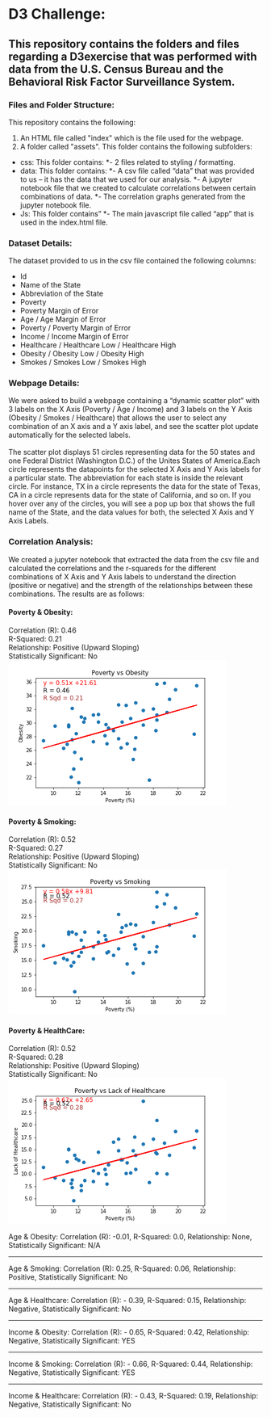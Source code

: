 # D3 Challenge:

## This repository contains the folders and files regarding a D3exercise that was performed with data from the U.S. Census Bureau and the Behavioral Risk Factor Surveillance System. 

### Files and Folder Structure:
This repository contains the following:
1.	An HTML file called "index" which is the file used for the webpage.
2.	A folder called "assets". 
This folder contains the following subfolders:
* css: This folder contains:
*- 2 files related to styling / formatting.
* data: This folder contains:
*- A csv file called “data” that was provided to us – it has the data that we used for our analysis. 
*- A jupyter notebook file that we created to calculate correlations between certain combinations of data. 
*- The correlation graphs generated from the jupyter notebook file.
* Js: This folder contains”
*- The main javascript file called “app” that is used in the index.html file.

### Dataset Details:
The dataset provided to us in the csv file contained the following columns:
* Id
* Name of the State
* Abbreviation of the State
* Poverty 
* Poverty Margin of Error
* Age / Age Margin of Error
* Poverty / Poverty Margin of Error
* Income / Income Margin of Error
* Healthcare / Healthcare Low / Healthcare High
* Obesity / Obesity Low / Obesity High
* Smokes / Smokes Low / Smokes High

### Webpage Details:
We were asked to build a webpage containing a “dynamic scatter plot” with 3 labels on the X Axis (Poverty / Age / Income) and 3 labels on the Y Axis (Obesity / Smokes / Healthcare) that allows the user to select any combination of an X axis and a Y axis label, and see the scatter plot update automatically for the selected labels. 
<br>
<br>
The scatter plot displays 51 circles representing data for the 50 states and one Federal District (Washington D.C.) of the Unites States of America.Each circle represents the datapoints for the selected X Axis and Y Axis labels for a particular state. The abbreviation for each state is inside the relevant circle. For instance, TX in a circle represents the data for the state of Texas, CA in a circle represents data for the state of California, and so on. If you hover over any of the circles, you will see a pop up box that shows the full name of the State, and the data values for both, the selected X Axis and Y Axis Labels.

### Correlation Analysis:
We created a jupyter notebook that extracted the data from the csv file and calculated the correlations and the r-squareds for the different combinations of X Axis and Y Axis labels to understand the direction (positive or negative) and the strength of the relationships between these combinations. The results are as follows:
<br>
#### Poverty & Obesity: 
Correlation (R): 0.46
<br>
R-Squared: 0.21
<br> 
Relationship: Positive (Upward Sloping)
<br>
Statistically Significant: No
<br>
![](images/Correlation_Analysis_Poverty_vs_Obesity.png)

#### Poverty & Smoking:               
Correlation (R): 0.52
<br>
R-Squared: 0.27
<br> 
Relationship: Positive (Upward Sloping)
<br>
Statistically Significant: No
<br>
![](images/Correlation_Analysis_Poverty_vs_Smoking.png)

#### Poverty & HealthCare: 
Correlation (R): 0.52
<br>
R-Squared: 0.28
<br>
Relationship: Positive (Upward Sloping)
<br>
Statistically Significant: No
<br>
![](images/Correlation_Analysis_Poverty_vs_Healthcare.png)

Age & Obesity:
Correlation (R): -0.01,  R-Squared: 0.0,  Relationship: None, Statistically Significant: N/A
<hr>
Age & Smoking:
Correlation (R): 0.25,  R-Squared: 0.06,  Relationship: Positive, Statistically Significant: No
<hr>
Age & Healthcare:
Correlation (R): - 0.39,  R-Squared: 0.15,  Relationship: Negative, Statistically Significant: No
<hr>
Income & Obesity:
Correlation (R): - 0.65,  R-Squared: 0.42,  Relationship: Negative, Statistically Significant: YES
<hr>
Income & Smoking:
Correlation (R): - 0.66,  R-Squared: 0.44,  Relationship: Negative, Statistically Significant: YES
<hr>
Income & Healthcare:
Correlation (R): - 0.43,  R-Squared: 0.19,  Relationship: Negative, Statistically Significant: No

